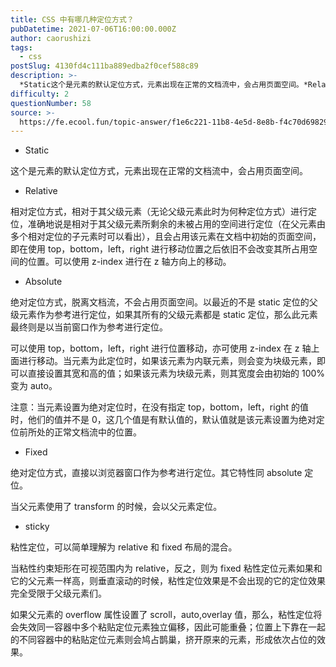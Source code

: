 ```yaml
---
title: CSS 中有哪几种定位方式？
pubDatetime: 2021-07-06T16:00:00.000Z
author: caorushizi
tags:
  - css
postSlug: 4130fd4c111ba889edba2f0cef588c89
description: >-
  *Static这个是元素的默认定位方式，元素出现在正常的文档流中，会占用页面空间。*Relative相对定位方式，相对于其父级元素（无论父级元素此时为何种定位方式）进行定位，准确地说是相对于其父级元素
difficulty: 2
questionNumber: 58
source: >-
  https://fe.ecool.fun/topic-answer/f1e6c221-11b8-4e5d-8e8b-f4c70d698291?orderBy=updateTime&order=desc&tagId=11
---
```


- Static

这个是元素的默认定位方式，元素出现在正常的文档流中，会占用页面空间。

- Relative

相对定位方式，相对于其父级元素（无论父级元素此时为何种定位方式）进行定位，准确地说是相对于其父级元素所剩余的未被占用的空间进行定位（在父元素由多个相对定位的子元素时可以看出），且会占用该元素在文档中初始的页面空间，即在使用 top，bottom，left，right 进行移动位置之后依旧不会改变其所占用空间的位置。可以使用 z-index 进行在 z 轴方向上的移动。

- Absolute

绝对定位方式，脱离文档流，不会占用页面空间。以最近的不是 static 定位的父级元素作为参考进行定位，如果其所有的父级元素都是 static 定位，那么此元素最终则是以当前窗口作为参考进行定位。

可以使用 top，bottom，left，right 进行位置移动，亦可使用 z-index 在 z 轴上面进行移动。当元素为此定位时，如果该元素为内联元素，则会变为块级元素，即可以直接设置其宽和高的值；如果该元素为块级元素，则其宽度会由初始的 100%变为 auto。

注意：当元素设置为绝对定位时，在没有指定 top，bottom，left，right 的值时，他们的值并不是 0，这几个值是有默认值的，默认值就是该元素设置为绝对定位前所处的正常文档流中的位置。

- Fixed

绝对定位方式，直接以浏览器窗口作为参考进行定位。其它特性同 absolute 定位。

当父元素使用了 transform 的时候，会以父元素定位。

- sticky

粘性定位，可以简单理解为 relative 和 fixed 布局的混合。

当粘性约束矩形在可视范围内为 relative，反之，则为 fixed 粘性定位元素如果和它的父元素一样高，则垂直滚动的时候，粘性定位效果是不会出现的它的定位效果完全受限于父级元素们。

如果父元素的 overflow 属性设置了 scroll，auto,overlay 值，那么，粘性定位将会失效同一容器中多个粘贴定位元素独立偏移，因此可能重叠；位置上下靠在一起的不同容器中的粘贴定位元素则会鸠占鹊巢，挤开原来的元素，形成依次占位的效果。
